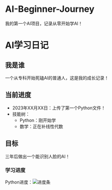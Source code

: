 # AI-Beginner-Journey
我的第一个AI项目，记录从零开始学AI！
# AI学习日记  

## 我是谁  
一个从专科开始死磕AI的普通人，这是我的成长记录！  

## 当前进度  
- 2023年XX月XX日：上传了第一个Python文件！  
- 技能树：  
  - Python：刚开始学  
  - 数学：正在补线性代数  

## 目标  
三年后做出一个能识别人脸的AI！  
### 学习进度  
Python进度：![进度条](https://geps.dev/progress/3)  
